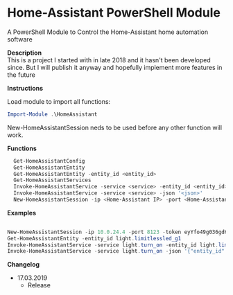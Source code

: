 # Home-Assistant PowerShell Module
A PowerShell Module to Control the Home-Assistant home automation software


**Description**  
   This is a project I started with in late 2018 and it hasn't been developed since. But I will publish it anyway and hopefully implement more features in the future

**Instructions**

Load module to import all functions:
```powershell
Import-Module .\HomeAssistant
```
New-HomeAssistantSession neds to be used before any other function will work.

**Functions**

```powershell
  Get-HomeAssistantConfig
  Get-HomeAssistantEntity
  Get-HomeAssistantEntity -entity_id <entity_id>
  Get-HomeAssistantServices
  Invoke-HomeAssistantService -service <service> -entity_id <entity_id>
  Invoke-HomeAssistantService -service <service> -json '<json>'
  New-HomeAssistantSession -ip <Home-Assistant IP> -port <Home-Assistant port> -token <access token>
```
**Examples**

```powershell
  
New-HomeAssistantSession -ip 10.0.24.4 -port 8123 -token eyYfo49g036gdKg5LSki4w04tkifulaglgkMn3idnf2w57x5eyfog036gdKg5LSkgw04tkifulaglgkMidnf2w57axyYfo49g036gdKLSkgi4w04tkifaglgkMn3idnf2w57axyYfo49g036gdKg5LSkgi4w04tkifulaglgkMn3idnf2w57ax5
Get-HomeAssistantEntity -entity_id light.limitlessled_g1
Invoke-HomeAssistantService -service light.turn_on -entity_id light.limitlessled_g1
Invoke-HomeAssistantService -service light.turn_on -json '{"entity_id":"light.limitlessled_g1","color_name":"blue"}'
```
**Changelog**  
* 17.03.2019
    * Release
